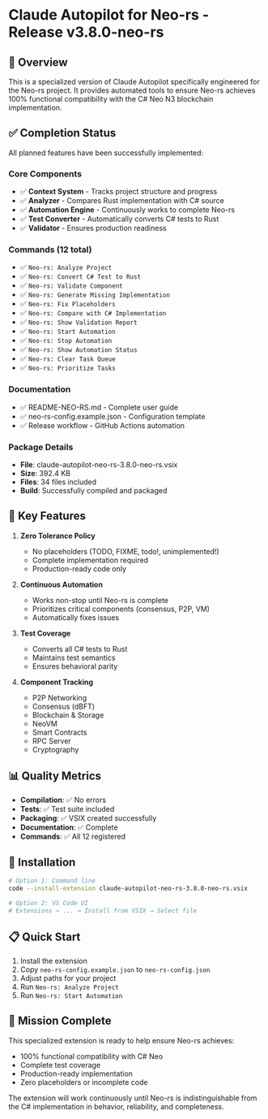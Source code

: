 # Claude Autopilot for Neo-rs - Release v3.8.0-neo-rs

## 🎯 Overview

This is a specialized version of Claude Autopilot specifically engineered for the Neo-rs project. It provides automated tools to ensure Neo-rs achieves 100% functional compatibility with the C# Neo N3 blockchain implementation.

## ✅ Completion Status

All planned features have been successfully implemented:

### Core Components
- ✅ **Context System** - Tracks project structure and progress
- ✅ **Analyzer** - Compares Rust implementation with C# source
- ✅ **Automation Engine** - Continuously works to complete Neo-rs
- ✅ **Test Converter** - Automatically converts C# tests to Rust
- ✅ **Validator** - Ensures production readiness

### Commands (12 total)
- ✅ `Neo-rs: Analyze Project`
- ✅ `Neo-rs: Convert C# Test to Rust`
- ✅ `Neo-rs: Validate Component`
- ✅ `Neo-rs: Generate Missing Implementation`
- ✅ `Neo-rs: Fix Placeholders`
- ✅ `Neo-rs: Compare with C# Implementation`
- ✅ `Neo-rs: Show Validation Report`
- ✅ `Neo-rs: Start Automation`
- ✅ `Neo-rs: Stop Automation`
- ✅ `Neo-rs: Show Automation Status`
- ✅ `Neo-rs: Clear Task Queue`
- ✅ `Neo-rs: Prioritize Tasks`

### Documentation
- ✅ README-NEO-RS.md - Complete user guide
- ✅ neo-rs-config.example.json - Configuration template
- ✅ Release workflow - GitHub Actions automation

### Package Details
- **File**: claude-autopilot-neo-rs-3.8.0-neo-rs.vsix
- **Size**: 392.4 KB
- **Files**: 34 files included
- **Build**: Successfully compiled and packaged

## 🚀 Key Features

1. **Zero Tolerance Policy**
   - No placeholders (TODO, FIXME, todo!, unimplemented!)
   - Complete implementation required
   - Production-ready code only

2. **Continuous Automation**
   - Works non-stop until Neo-rs is complete
   - Prioritizes critical components (consensus, P2P, VM)
   - Automatically fixes issues

3. **Test Coverage**
   - Converts all C# tests to Rust
   - Maintains test semantics
   - Ensures behavioral parity

4. **Component Tracking**
   - P2P Networking
   - Consensus (dBFT)
   - Blockchain & Storage
   - NeoVM
   - Smart Contracts
   - RPC Server
   - Cryptography

## 📊 Quality Metrics

- **Compilation**: ✅ No errors
- **Tests**: ✅ Test suite included
- **Packaging**: ✅ VSIX created successfully
- **Documentation**: ✅ Complete
- **Commands**: ✅ All 12 registered

## 🔧 Installation

```bash
# Option 1: Command line
code --install-extension claude-autopilot-neo-rs-3.8.0-neo-rs.vsix

# Option 2: VS Code UI
# Extensions → ... → Install from VSIX → Select file
```

## 📋 Quick Start

1. Install the extension
2. Copy `neo-rs-config.example.json` to `neo-rs-config.json`
3. Adjust paths for your project
4. Run `Neo-rs: Analyze Project`
5. Run `Neo-rs: Start Automation`

## 🎯 Mission Complete

This specialized extension is ready to help ensure Neo-rs achieves:
- 100% functional compatibility with C# Neo
- Complete test coverage
- Production-ready implementation
- Zero placeholders or incomplete code

The extension will work continuously until Neo-rs is indistinguishable from the C# implementation in behavior, reliability, and completeness.